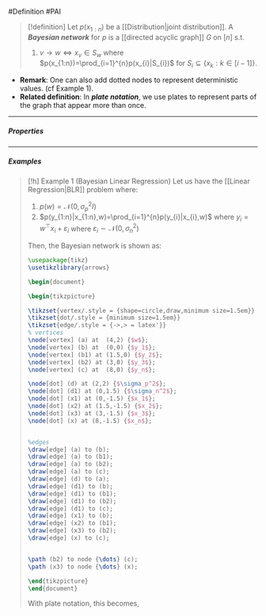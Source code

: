 #Definition #PAI 

> [!definition]
> Let $p(x_{1:n})$ be a [[Distribution|joint distribution]]. A ***Bayesian network*** for $p$ is a [[directed acyclic graph]] $G$ on $[n]$ s.t. 
> 1. $v\to w\iff x_{v}\in S_{w}$ where $p(x_{1:n})=\prod_{i=1}^{n}p(x_{i}|S_{i})$ for $S_{i}\subseteq \{ x_{k}:k\in [i-1] \}$.
- **Remark**: One can also add dotted nodes to represent deterministic values. (cf Example 1).
- **Related definition**: In ***plate notation***, we use plates to represent parts of the graph that appear more than once.
---
##### Properties
---
##### Examples
> [!h] Example 1 (Bayesian Linear Regression)
> Let us have the [[Linear Regression|BLR]] problem where: 
> 1. $p(w)=\mathcal{N}(0, \sigma^2_{p}I)$
> 2. $p(y_{1:n}|x_{1:n},w)=\prod_{i=1}^{n}p(y_{i}|x_{i},w)$ where $y_{i}=w^\top x_{i}+\varepsilon_{i}$ where $\varepsilon_{i} \sim \mathcal{N}(0,\sigma^{2}_{n})$
>    
> Then, the Bayesian network is shown as:
> ```tikz
>\usepackage{tikz}
>\usetikzlibrary{arrows}
>
>\begin{document}
>
>\begin{tikzpicture}
>
>\tikzset{vertex/.style = {shape=circle,draw,minimum size=1.5em}}
>\tikzset{dot/.style = {minimum size=1.5em}}
>\tikzset{edge/.style = {->,> = latex'}}
>% vertices
>\node[vertex] (a) at  (4,2) {$w$};
>\node[vertex] (b) at  (0,0) {$y_1$};
>\node[vertex] (b1) at (1.5,0) {$y_2$};
>\node[vertex] (b2) at (3,0) {$y_3$};
>\node[vertex] (c) at  (8,0) {$y_n$};
>
>\node[dot] (d) at (2,2) {$\sigma_p^2$};
>\node[dot] (d1) at (0,1.5) {$\sigma_n^2$};
>\node[dot] (x1) at (0,-1.5) {$x_1$};
>\node[dot] (x2) at (1.5,-1.5) {$x_2$};
>\node[dot] (x3) at (3,-1.5) {$x_3$};
>\node[dot] (x) at (8,-1.5) {$x_n$};
>
>
>%edges
>\draw[edge] (a) to (b);
>\draw[edge] (a) to (b1);
>\draw[edge] (a) to (b2);
>\draw[edge] (a) to (c);
>\draw[edge] (d) to (a);
>\draw[edge] (d1) to (b);
>\draw[edge] (d1) to (b1);
>\draw[edge] (d1) to (b2);
>\draw[edge] (d1) to (c);
>\draw[edge] (x1) to (b);
>\draw[edge] (x2) to (b1);
>\draw[edge] (x3) to (b2);
>\draw[edge] (x) to (c);
>
>
>\path (b2) to node {\dots} (c);
>\path (x3) to node {\dots} (x);
>
>\end{tikzpicture}
>\end{document} 
>```
> 
> With plate notation, this becomes, 
> 